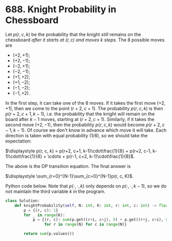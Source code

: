 # 688. Knight Probability in Chessboard

Let $p(r, c, k)$ be the probability that the knight _still_ remains on the chessboard _after it starts at $(r, c)$ and moves $k$ steps_. The 8 possible moves are

* $(+2, +1)$;
* $(+2, -1)$;
* $(-2, +1)$;
* $(-2, -1)$;
* $(+1, +2)$;
* $(+1, -2)$;
* $(-1, -2)$;
* $(-1, +2)$.

In the first step, it can take one of the 8 moves. If it takes the first move $(+2, +1)$, then we come to the point $(r+2, c+1)$. The probability $p(r, c, k)$ is then $p(r+2, c+1, k-1)$, i.e. the probability that the knight will remain on the board after $k-1$ moves, starting at $(r+2, c+1)$. Similarly, if it takes the second move $(+2, -1)$, then the probability $p(r, c, k)$ would become $p(r+2, c-1, k-1)$. Of course we don't know in advance which move it will take. Each direction is taken with equal probability ($1/8$), so we should take the expectation:

$\displaystyle p(r, c, k) = p(r+2, c+1, k-1)\cdot\frac{1}{8} + p(r+2, c-1, k-1)\cdot\frac{1}{8} + \cdots + p(r-1, c+2, k-1)\cdot\frac{1}{8}$.

The above is the DP transition equation. The final answer is

$\displaystyle \sum_{r=0}^{N-1}\sum_{c=0}^{N-1}p(r, c, K)$.

Python code below. Note that $p(\cdot, \cdot, k)$ only depends on $p(\cdot, \cdot, k-1)$, so we do not maintain the third variable $k$ in the program. 

```python
class Solution:
    def knightProbability(self, N: int, K: int, r: int, c: int) -> float:
        p = {(r, c): 1}
        for _ in range(K):
            p = {(r, c): sum(p.get((r+i, c+j), 0) + p.get((r+j, c+i), 0) for i in (1, -1) for j in (2, -2)) / 8 
                 for r in range(N) for c in range(N)}

        return sum(p.values())
```